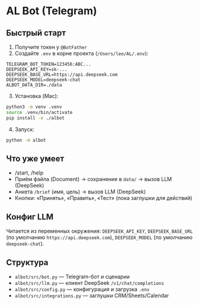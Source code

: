 # AL Bot (Telegram)

## Быстрый старт

1) Получите токен у `@BotFather`
2) Создайте `.env` в корне проекта (`/Users/leo/AL/.env`):

```
TELEGRAM_BOT_TOKEN=123456:ABC...
DEEPSEEK_API_KEY=sk-...
DEEPSEEK_BASE_URL=https://api.deepseek.com
DEEPSEEK_MODEL=deepseek-chat
ALBOT_DATA_DIR=./data
```

3) Установка (Mac):

```bash
python3 -m venv .venv
source .venv/bin/activate
pip install -e ./albot
```

4) Запуск:

```bash
python -m albot
```

## Что уже умеет
- /start, /help
- Приём файла (Document) → сохранение в `data/` → вызов LLM (DeepSeek)
- Анкета `/brief` (имя, цель) → вызов LLM (DeepSeek)
- Кнопки: «Принять», «Править», «Тест» (пока заглушки для действий)

## Конфиг LLM
Читается из переменных окружения: `DEEPSEEK_API_KEY`, `DEEPSEEK_BASE_URL` (по умолчанию `https://api.deepseek.com`), `DEEPSEEK_MODEL` (по умолчанию `deepseek-chat`).

## Структура
- `albot/src/bot.py` — Telegram-бот и сценарии
- `albot/src/llm.py` — клиент DeepSeek `/v1/chat/completions`
- `albot/src/config.py` — конфигурация и загрузка `.env`
- `albot/src/integrations.py` — заглушки CRM/Sheets/Calendar


